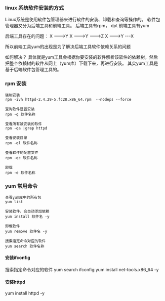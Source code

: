 ### linux 系统软件安装的方式

Linux系统是使用软件包管理器来进行软件的安装、卸载和查询等操作的。
软件包管理器又分为后端工具和前端工具。
后端工具有rpm， dpt
前端工具有yum

后端工具存在的问题：
X --->Y
X --->Y --->Z
X --->Y ---X

所以前端工具yum的出现是为了解决后端工具软件依赖关系的问题

如何解决？
具体就是yum工具会根据你要安装的软件解析该软件的依赖树，然后把整个依赖树的软件从网上（yum库）下载下来，再进行安装。
其实yum工具是基于后端软件包管理工具的。

### rpm 安装
```
强制安装
rpm -ivh httpd-2.4.29-5.fc28.x86_64.rpm  --nodeps --force

查询软件是否安装
rpm -q 软件名称

查看所有被安装的软件
rpm -qa |grep httpd

查看安装目录
rpm -ql 软件名称

查看软件的配置文件
rpm -qc 软件名称

卸载
rpm -e 软件名称
```

### yum 常用命令

```
查看yum库中的所有包
yum list

安装软件，会自动添加依赖
yum install 软件名 -y

卸载软件
yum remove 软件名 -y

搜索指定命令对应的软件
yum search 软件名称
```

#### 安装ifconfig
搜索指定命令对应的软件
yum search ifconfig
yum install net-tools.x86_64 -y

#### 安装httpd
yum install httpd -y
